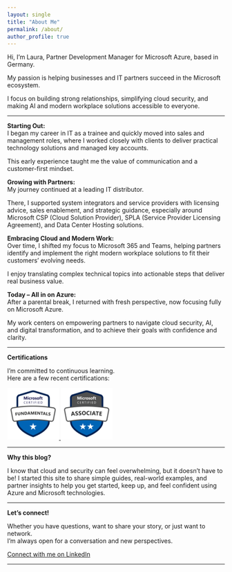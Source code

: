 ```yaml
---
layout: single
title: "About Me"
permalink: /about/
author_profile: true
---
```


Hi, I’m Laura, Partner Development Manager for Microsoft Azure, based in Germany.

My passion is helping businesses and IT partners succeed in the Microsoft ecosystem.<br> 

I focus on building strong relationships, simplifying cloud security, and making AI and modern workplace solutions accessible to everyone.

---

**Starting Out:**  
I began my career in IT as a trainee and quickly moved into sales and management roles, where I worked closely with clients to deliver practical technology solutions and managed key accounts.<br> 

This early experience taught me the value of communication and a customer-first mindset.

**Growing with Partners:**  
My journey continued at a leading IT distributor.<br> 

There, I supported system integrators and service providers with licensing advice, sales enablement, and strategic guidance, especially around Microsoft CSP (Cloud Solution Provider), SPLA (Service Provider Licensing Agreement), and Data Center Hosting solutions.

**Embracing Cloud and Modern Work:**  
Over time, I shifted my focus to Microsoft 365 and Teams, helping partners identify and implement the right modern workplace solutions to fit their customers’ evolving needs.<br> 

I enjoy translating complex technical topics into actionable steps that deliver real business value.

**Today – All in on Azure:**  
After a parental break, I returned with fresh perspective, now focusing fully on Microsoft Azure.<br> 

My work centers on empowering partners to navigate cloud security, AI, and digital transformation, and to achieve their goals with confidence and clarity.

---

**Certifications**


I’m committed to continuous learning.<br>
Here are a few recent certifications:

<a href="https://learn.microsoft.com/de-de/users/laura-2595/credentials/6ed65f3e147537c0" target="_blank">
  <img src="/assets/images/MS-900.png" alt="Microsoft 365 Certified: Fundamentals" width="120"/>
</a>
<a href="https://learn.microsoft.com/de-de/users/laura-2595/credentials/f0b59a8fa749b198" target="_blank">
  <img src="/assets/images/Ms-700.png" alt="Microsoft 365 Certified: Teams Administrator Associate" width="120"/>
</a>

---

**Why this blog?**  


I know that cloud and security can feel overwhelming, but it doesn’t have to be! I started this site to share simple guides, real-world examples, and partner insights to help you get started, keep up, and feel confident using Azure and Microsoft technologies.


---

**Let’s connect!**


Whether you have questions, want to share your story, or just want to network. <br>
I’m always open for a conversation and new perspectives.

[Connect with me on LinkedIn](https://www.linkedin.com/in/laura-v%C3%B6lker-1885451b5/)

---

